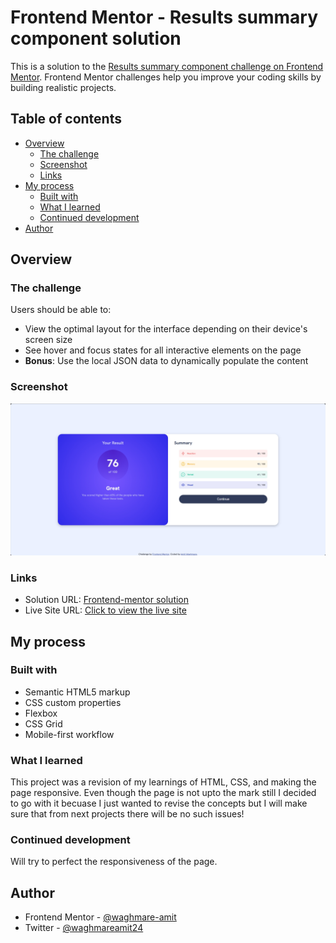# Frontend Mentor - Results summary component solution

This is a solution to the [Results summary component challenge on Frontend Mentor](https://www.frontendmentor.io/challenges/results-summary-component-CE_K6s0maV). Frontend Mentor challenges help you improve your coding skills by building realistic projects. 

## Table of contents

- [Overview](#overview)
  - [The challenge](#the-challenge)
  - [Screenshot](#screenshot)
  - [Links](#links)
- [My process](#my-process)
  - [Built with](#built-with)
  - [What I learned](#what-i-learned)
  - [Continued development](#continued-development)
- [Author](#author)

## Overview

### The challenge

Users should be able to:

- View the optimal layout for the interface depending on their device's screen size
- See hover and focus states for all interactive elements on the page
- **Bonus**: Use the local JSON data to dynamically populate the content

### Screenshot

![](./solution.png)

### Links

- Solution URL: [Frontend-mentor solution](https://www.frontendmentor.io/solutions/results-summary-card-gkNGyh3OKK)
- Live Site URL: [Click to view the live site](https://results-summary-card-eight.vercel.app/)

## My process

### Built with

- Semantic HTML5 markup
- CSS custom properties
- Flexbox
- CSS Grid
- Mobile-first workflow

### What I learned

This project was a revision of my learnings of HTML, CSS, and making the page responsive. Even though the page is not upto the mark still I decided to go with it becuase I just wanted to revise the concepts but I will make sure that from next projects there will be no such issues!

### Continued development

Will try to perfect the responsiveness of the page.

## Author

- Frontend Mentor - [@waghmare-amit](https://www.frontendmentor.io/profile/waghmare-amit)
- Twitter - [@waghmareamit24](https://www.twitter.com/waghmareamit24)

